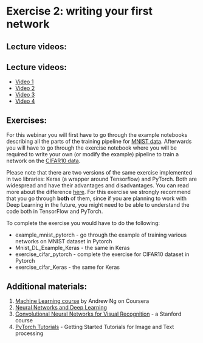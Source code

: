 # Exercise 2: writing your first network

## Lecture videos:

## Lecture videos:

 * [Video 1](https://youtu.be/VFUckhnT8oM)
 * [Video 2](https://youtu.be/QpP7X8t0QVk)
 * [Video 3](https://youtu.be/tbMxbwO80qk)
 * [Video 4](https://youtu.be/K2fY8zUOO-U)
 

## Exercises:

For this webinar you will first have to go through the example notebooks describing all the parts of the training pipeline for [MNIST data](https://en.wikipedia.org/wiki/MNIST_database). Afterwards you will have to go through the exercise notebook where you will be required to write your own (or modify the example) pipeline to train a network on the [CIFAR10 data](https://www.cs.toronto.edu/~kriz/cifar.html). 

Please note that there are two versions of the same exercise implemented in two libraries: Keras (a wrapper around Tensorflow) and PyTorch. Both are widespread and have their advantages and disadvantages. You can read more about the difference [here](https://thegradient.pub/state-of-ml-frameworks-2019-pytorch-dominates-research-tensorflow-dominates-industry/). For this exercise we strongly recommend that you go through __both__ of them, since if you are planning to work with Deep Learning in the future, you might need to be able to understand the code both in TensorFlow and PyTorch.

To complete the exercise you would have to do the following:

* example_mnist_pytorch - go through the example of training various networks on MNIST dataset in Pytorch
* Mnist_DL_Example_Keras - the same in Keras
* exercise_cifar_pytorch - complete the exercise for CIFAR10 dataset in Pytorch
* exercise_cifar_Keras - the same for Keras

## Additional materials:
1. [Machine Learning course](https://www.coursera.org/learn/machine-learning) by Andrew Ng on Coursera
2. [Neural Networks and Deep Learning](http://neuralnetworksanddeeplearning.com/index.html)
3. [Convolutional Neural Networks for Visual Recognition](http://cs231n.stanford.edu/syllabus.html) - a Stanford course
4. [PyTorch Tutorials](https://pytorch.org/tutorials/) - Getting Started Tutorials for Image and Text processing
